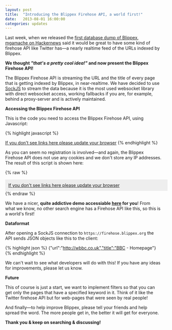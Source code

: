 ```yaml
---
layout: post
title:  "Introducing the Blippex Firehose API, a world first!"
date:   2013-08-01 16:00:00
categories: updates
---
```


Last week, when we released the [first database dump of Blippex](http://blippex.github.io/updates/2013/07/23/First-database-dump.html), [mgamache on Hackernews](https://news.ycombinator.com/item?id=6090659) said it would be great to have some kind of firehose API like Twitter has—a nearly realtime feed of the URLs indexed by Blippex.

**We thought <em>"that's a pretty cool idea!"</em> and now present the Blippex Firehose API!**

The Blippex Firehose API is streaming the URL and the title of every page that is getting indexed by Blippex, in near-realtime. We have decided to use [SockJS](https://github.com/sockjs/sockjs-client) to stream the data because it is the most used websocket library with direct websocket access, working fallbacks if you are, for example, behind a proxy-server and is actively maintained.<!-- more -->

**Accessing the Blippex Firehose API**

This is the code you need to access the Blippex Firehose API, using Javascript:

{% highlight javascript %}
<script src="http://cdn.sockjs.org/sockjs-0.3.min.js"></script>
<script>
//Open a SockJS connection to the Blippex firehose
var sock = new SockJS('https://firehose.blippex.org');
   //listen to the connection for messages
   sock.onmessage = function(e) {
   //Data is JSON-object, so parse it
   var data=JSON.parse(e.data);
   //write to DIV element
	document.getElementById('fh').innerHTML=data.title;
	document.getElementById("fh").href=data.url; 
   };
</script>
<a id="fh" href="#" target="_blank">If you don't see links here please update your browser</a>
{% endhighlight %}

As you can seem no registration is involved—and again, the Blippex Firehose API does not use any cookies and we don't store any IP addresses.
The result of this script is shown here:

{% raw %}
<script>
//Open a SockJS connection to the Blibbex firehose
var sock = new SockJS('https://firehose.blippex.org');
   //listen to the connection for messages
   sock.onmessage = function(e) {
   //Data is JSON-object, so parse it
   var data=JSON.parse(e.data);
   //write to DIV element
	document.getElementById('firehose').innerHTML=data.title;
	document.getElementById("firehose").href=data.url; 
   };
</script>

<span style="display: block; background-color:#eeeeee; padding:10px; width: 100%; text-overflow: ellipsis; white-space: nowrap; overflow: hidden;">
   <a id="firehose" href="#" target="_blank">If you don't see links here please update your browser</a>
</span>
{% endraw %}


We have a nicer, **quite addictive demo accessiable [here](https://www.blippex.org/firehose) for you**! From what we know, no other search engine has a Firehose API like this, so this is a world's first!

**Dataformat**

After opening a SockJS connection to `https://firehose.blippex.org` the API sends JSON objects like this to the client:

{% highlight json %}
{"url":"http://wbbc.co.uk","title":"BBC - Homepage"}
{% endhighlight %}


We can't wait to see what developers will do with this! If you have any ideas for improvements, please let us know.

**Future**

This of course is just a start, we want to implement filters so that you can get only the pages that have a specified keyword in it. Think of it like the Twitter firehose API but for web-pages that were seen by real people!

And finally—to help improve Blippex, please tell your friends and help spread the word. The more people get in, the better it will get for everyone.

**Thank you &amp; keep on searching & discussing!**
